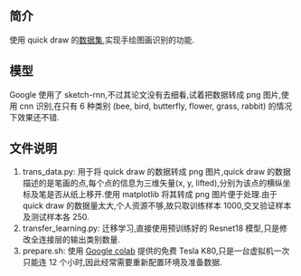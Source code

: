 ## 简介
使用 quick draw 的[数据集](https://console.cloud.google.com/storage/browser/quickdraw_dataset/sketchrnn),实现手绘图画识别的功能.

## 模型
Google 使用了 sketch-rnn,不过其论文没有去细看,试着把数据转成 png 图片,使用 cnn 识别,在只有 6 种类别 (bee, bird, butterfly, flower, grass, rabbit) 的情况下效果还不错.

## 文件说明
1. trans_data.py: 用于将 quick draw 的数据转成 png 图片,quick draw 的数据描述的是笔画的点,每个点的信息为三维矢量(x, y, lifted),分别为该点的横纵坐标及笔是否从纸上移开.使用 matplotlib 将其转成 png 图片便于处理.由于 quick draw 的数据量太大,个人资源不够,故只取训练样本 1000,交叉验证样本及测试样本各 250.
2. transfer_learning.py: 迁移学习,直接使用预训练好的 Resnet18 模型,只是修改全连接层的输出类别数量.
3. prepare.sh: 使用 [Google colab](https://colab.research.google.com) 提供的免费 Tesla K80,只是一台虚拟机一次只能连 12 个小时,因此经常需要重新配置环境及准备数据.